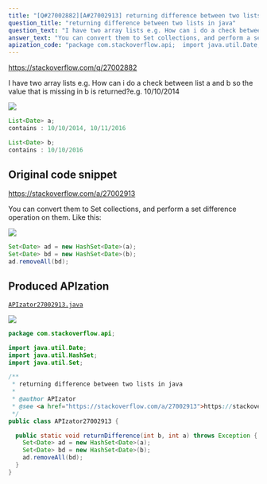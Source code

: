 ```yaml
---
title: "[Q#27002882][A#27002913] returning difference between two lists in java"
question_title: "returning difference between two lists in java"
question_text: "I have two array lists e.g. How can i do a check between list a and b so the value that is missing in b is returned?e.g. 10/10/2014"
answer_text: "You can convert them to Set collections, and perform a set difference operation on them. Like this:"
apization_code: "package com.stackoverflow.api;  import java.util.Date; import java.util.HashSet; import java.util.Set;  /**  * returning difference between two lists in java  *  * @author APIzator  * @see <a href=\"https://stackoverflow.com/a/27002913\">https://stackoverflow.com/a/27002913</a>  */ public class APIzator27002913 {    public static void returnDifference(int b, int a) throws Exception {     Set<Date> ad = new HashSet<Date>(a);     Set<Date> bd = new HashSet<Date>(b);     ad.removeAll(bd);   } }"
---
```


https://stackoverflow.com/q/27002882

I have two array lists e.g.
How can i do a check between list a and b so the value that is missing in b is returned?e.g. 10/10/2014


<div class="code-logo"><img src="/stackoverflow.png" /></div>

```java
List<Date> a;
contains : 10/10/2014, 10/11/2016

List<Date> b;
contains : 10/10/2016
```


## Original code snippet

https://stackoverflow.com/a/27002913

You can convert them to Set collections, and perform a set difference operation on them.
Like this:

<div class="code-logo"><img src="/stackoverflow.png" /></div>

```java
Set<Date> ad = new HashSet<Date>(a);
Set<Date> bd = new HashSet<Date>(b);
ad.removeAll(bd);
```

## Produced APIzation

[`APIzator27002913.java`](https://github.com/pasqualesalza/apization-temp/raw/main/data/search/APIzator27002913.java)

<div class="code-logo"><img src="/apizator.png" /></div>

```java
package com.stackoverflow.api;

import java.util.Date;
import java.util.HashSet;
import java.util.Set;

/**
 * returning difference between two lists in java
 *
 * @author APIzator
 * @see <a href="https://stackoverflow.com/a/27002913">https://stackoverflow.com/a/27002913</a>
 */
public class APIzator27002913 {

  public static void returnDifference(int b, int a) throws Exception {
    Set<Date> ad = new HashSet<Date>(a);
    Set<Date> bd = new HashSet<Date>(b);
    ad.removeAll(bd);
  }
}

```